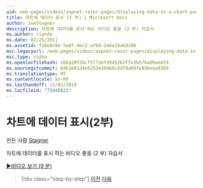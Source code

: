 ```yaml
---
uid: web-pages/videos/aspnet-razor-pages/displaying-data-in-a-chart-part-2
title: 차트에 데이터 표시 (2 부) | Microsoft Docs
author: JoeStagner
description: 차트에 데이터를 표시 하는 비디오 좋을 (2 부) 자습서
ms.author: riande
ms.date: 02/25/2011
ms.assetid: f28e8c8e-5e0f-4bc3-af69-2e6e18a6d100
msc.legacyurl: /web-pages/videos/aspnet-razor-pages/displaying-data-in-a-chart-part-2
msc.type: video
ms.openlocfilehash: c6ba20f28cf577defd9d5262ffe3b576a90aeb59
ms.sourcegitcommit: 84b1681d4e6253e30468c8df8a09fe03beea9309
ms.translationtype: MT
ms.contentlocale: ko-KR
ms.lasthandoff: 11/02/2019
ms.locfileid: "73445622"
---
```

# <a name="displaying-data-in-a-chart-part-2"></a>차트에 데이터 표시(2부)

만든 사람 [Stagner](https://github.com/JoeStagner)

차트에 데이터를 표시 하는 비디오 좋을 (2 부) 자습서

[&#9654;비디오 보기 (9 분)](https://channel9.msdn.com/Blogs/ASP-NET-Site-Videos/displaying-data-in-a-chart-(part-2))

> [!div class="step-by-step"]
> [이전](displaying-data-in-a-chart-part-1.md)
> [다음](working-with-files.md)
